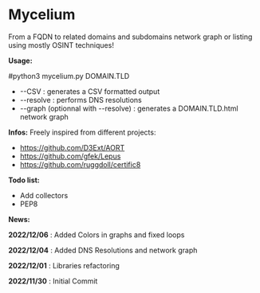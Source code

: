 # Mycelium
From a FQDN to related domains and subdomains network graph or listing using mostly OSINT techniques!

__Usage:__

#python3 mycelium.py DOMAIN.TLD

- --CSV : generates a CSV formatted output
- --resolve : performs DNS resolutions
- --graph (optionnal with --resolve) : generates a DOMAIN.TLD.html network graph

__Infos:__
Freely inspired from different projects:
- https://github.com/D3Ext/AORT
- https://github.com/gfek/Lepus
- https://github.com/ruggdoll/certific8

__Todo list:__
- Add collectors
- PEP8

__News:__

**2022/12/06** : Added Colors in graphs and fixed loops

**2022/12/04** : Added DNS Resolutions and network graph

**2022/12/01** : Libraries refactoring

**2022/11/30** : Initial Commit
